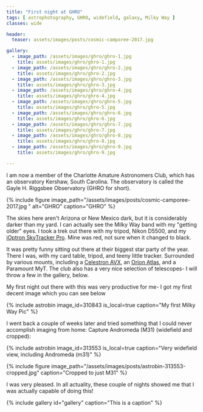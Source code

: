 ```yaml
---
title: "First night at GHRO"
tags: [ astrophotography, GHRO, widefield, galaxy, Milky Way ]
classes: wide

header:
  teaser: assets/images/posts/cosmic-camporee-2017.jpg

gallery:
  - image_path: /assets/images/ghro/ghro-1.jpg
    title: assets/images/ghro/ghro-1.jpg
  - image_path: /assets/images/ghro/ghro-2.jpg
    title: assets/images/ghro/ghro-2.jpg
  - image_path: /assets/images/ghro/ghro-3.jpg
    title: assets/images/ghro/ghro-3.jpg
  - image_path: /assets/images/ghro/ghro-4.jpg
    title: assets/images/ghro/ghro-4.jpg
  - image_path: /assets/images/ghro/ghro-5.jpg
    title: assets/images/ghro/ghro-5.jpg
  - image_path: /assets/images/ghro/ghro-6.jpg
    title: assets/images/ghro/ghro-6.jpg
  - image_path: /assets/images/ghro/ghro-7.jpg
    title: assets/images/ghro/ghro-7.jpg
  - image_path: /assets/images/ghro/ghro-8.jpg
    title: assets/images/ghro/ghro-8.jpg
  - image_path: /assets/images/ghro/ghro-9.jpg
    title: assets/images/ghro/ghro-9.jpg

---
```


I am now a member of the Charlotte Amature Astronomers Club, which has an observatory Kershaw, South Carolina.  The observatory is called the Gayle H. Riggsbee Observatory (GHRO for short).

<!--more-->

{%
  include figure image_path="/assets/images/posts/cosmic-camporee-2017.jpg "
  alt="GHRO"
  caption="GHRO"
%}

The skies here aren't Arizona or New Mexico dark, but it is considerably darker than my yard.  I can actually see the Milky Way band with my "getting older" eyes.  I took a trek out there with my tripod, Nikon D5500, and my [iOptron SkyTracker Pro](https://www.ioptron.com/product-p/3322.htm).  Mine was red, not sure when it changed to black.  

It was pretty funny sitting out there at their biggest star party of the year.  There I was, with my card table, tripod, and teeny little tracker.  Surrounded by various mounts, including a [Celestron AVX](https://amzn.to/2OlVLzV), an [Orion Atlas](https://www.telescope.com/Orion/Mounts-Tripods/Equatorial-Mounts-Tripods/Orion-Atlas-EQ-G-Computerized-GoTo-Telescope-Mount/rc/2160/pc/-1/c/2/sc/34/p/116277.uts), and a Paramount MyT.  The club also has a very nice selection of telescopes-  I will throw a few in the gallery, below.

My first night out there with this was very productive for me- I got my first decent image which you can see below

{%
  include astrobin 
  image_id=310843
  is_local=true
  caption="My first Milky Way Pic"
%}

I went back a couple of weeks later and tried something that I could never accomplish imaging from home: Capture Andromeda (M31) (widefield and cropped):

{%
  include astrobin 
  image_id=313553
  is_local=true
  caption="Very widefield view, including Andromeda (m31)"
%}

{%
  include figure image_path="/assets/images/posts/astrobin-313553-cropped.jpg"
  caption="Cropped to just M31"
%}

I was very pleased.  In all actuality, these couple of nights showed me that I was actually capable of doing this!

{% include gallery id="gallery" caption="This is a caption" %}

